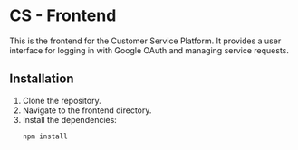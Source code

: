 # CS - Frontend
This is the frontend for the Customer Service Platform. It provides a user interface for logging in with Google OAuth and managing service requests.
## Installation
1. Clone the repository.
2. Navigate to the frontend directory.
3. Install the dependencies:
   ```sh
   npm install